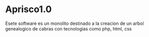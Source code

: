 # Aprisco1.0
Esete software es un monolito destinado a la creacion de un arbol genealogico de cabras con tecnologias como php, html, css 
